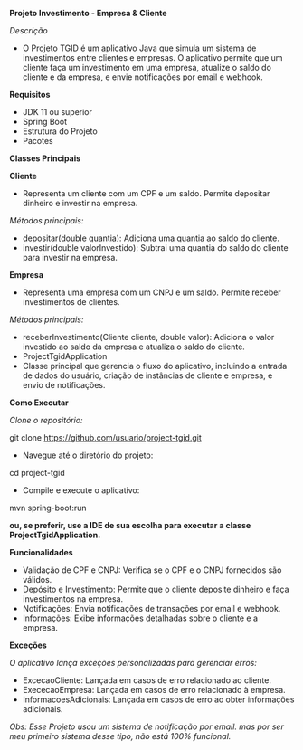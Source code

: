 **Projeto Investimento - Empresa & Cliente**

*Descrição*

- O Projeto TGID é um aplicativo Java que simula um sistema de investimentos entre clientes e empresas. O aplicativo permite que um cliente faça um investimento em uma empresa, atualize o saldo do cliente e da empresa, e envie notificações por email e webhook.

**Requisitos**

- JDK 11 ou superior
- Spring Boot
- Estrutura do Projeto
- Pacotes

  
**Classes Principais**

**Cliente**
- Representa um cliente com um CPF e um saldo. Permite depositar dinheiro e investir na empresa.

*Métodos principais:*
- depositar(double quantia): Adiciona uma quantia ao saldo do cliente.
- investir(double valorInvestido): Subtrai uma quantia do saldo do cliente para investir na empresa.

**Empresa**
- Representa uma empresa com um CNPJ e um saldo. Permite receber investimentos de clientes.

*Métodos principais:*
- receberInvestimento(Cliente cliente, double valor): Adiciona o valor investido ao saldo da empresa e atualiza o saldo do cliente.
- ProjectTgidApplication
- Classe principal que gerencia o fluxo do aplicativo, incluindo a entrada de dados do usuário, criação de instâncias de cliente e empresa, e envio de notificações.

**Como Executar**

*Clone o repositório:*

git clone https://github.com/usuario/project-tgid.git
- Navegue até o diretório do projeto:

cd project-tgid
- Compile e execute o aplicativo:

mvn spring-boot:run

**ou, se preferir, use a IDE de sua escolha para executar a classe ProjectTgidApplication.**

**Funcionalidades**
- Validação de CPF e CNPJ: Verifica se o CPF e o CNPJ fornecidos são válidos.
- Depósito e Investimento: Permite que o cliente deposite dinheiro e faça investimentos na empresa.
- Notificações: Envia notificações de transações por email e webhook.
- Informações: Exibe informações detalhadas sobre o cliente e a empresa.

**Exceções**

*O aplicativo lança exceções personalizadas para gerenciar erros:*

- ExcecaoCliente: Lançada em casos de erro relacionado ao cliente.
- ExececaoEmpresa: Lançada em casos de erro relacionado à empresa.
- InformacoesAdicionais: Lançada em casos de erro ao obter informações adicionais.


*Obs: Esse Projeto usou um sistema de notificação por email. mas por ser meu primeiro sistema desse tipo, não está 100% funcional.*
